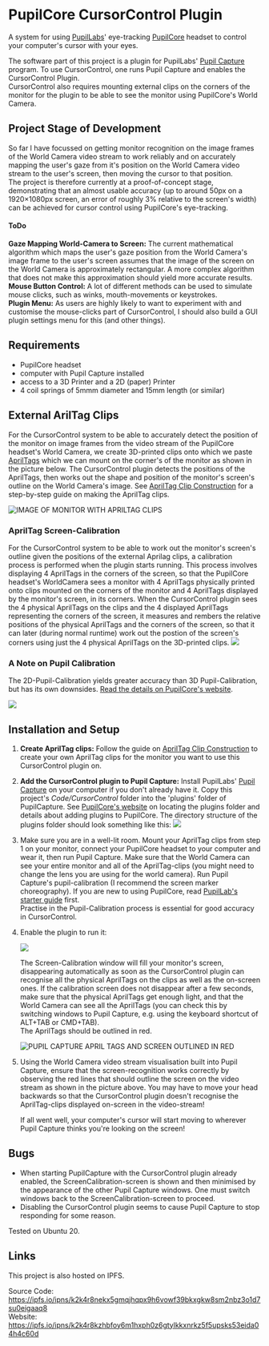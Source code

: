# PupilCore CursorControl Plugin
A system for using [PupilLabs](https://pupil-labs.com/)' eye-tracking [PupilCore](https://pupil-labs.com/products/core/) headset to control your computer's cursor with your eyes. 

The software part of this project is a plugin for PupilLabs' [Pupil Capture](https://docs.pupil-labs.com/core/#_1-put-on-pupil-core) program. To use CursorControl, one runs Pupil Capture and enables the CursorControl Plugin.  
CursorControl also requires mounting external clips on the corners of the monitor for the plugin to be able to see the monitor using PupilCore's World Camera.

## Project Stage of Development
So far I have focussed on getting monitor recognition on the image frames of the World Camera video stream to work reliably and on accurately mapping the user's gaze from it's position on the World Camera video stream to the user's screen, then moving the cursor to that position.  
The project is therefore currently at a proof-of-concept stage, demonstrating that an almost usable accuracy (up to around 50px on a 1920×1080px screen, an error of roughly 3% relative to the screen's width) can be achieved for cursor control using PupilCore's eye-tracking.

#### ToDo
__Gaze Mapping World-Camera to Screen:__ The current mathematical algorithm which maps the user's gaze position from the World Camera's image frame to the user's screen assumes that the image of the screen on the World Camera is approximately rectangular. A more complex algorithm that does not make this approximation should yield more accurate results.  
__Mouse Button Control:__ A lot of different methods can be used to simulate mouse clicks, such as winks, mouth-movements or keystrokes.  
__Plugin Menu:__ As users are highly likely to want to experiment with and customise the mouse-clicks part of CursorControl, I should also build a GUI plugin settings menu for this (and other things).  

## Requirements
- PupilCore headset
- computer with Pupil Capture installed
- access to a 3D Printer and a 2D (paper) Printer
- 4 coil springs of 5mmm diameter and 15mm length (or similar) 

## External ArilTag Clips
For the CursorControl system to be able to accurately detect the position of the monitor on image frames from the video stream of the PupilCore headset's World Camera, we create 3D-printed clips onto which we paste [AprilTags](https://roboticsknowledgebase.com/wiki/sensing/apriltags/) which we can mount on the corner's of the monitor as shown in the picture below. The CursorControl plugin detects the positions of the AprilTags, then works out the shape and position of the monitor's screen's outline on the World Camera's image. See [AprilTag Clip Construction](AprilTag-Clips/AprilTagClipConstruction.md) for a step-by-step guide on making the AprilTag clips.

![IMAGE OF MONITOR WITH APRILTAG CLIPS](PhysicalSetup.png)

### AprilTag Screen-Calibration
For the CursorControl system to be able to work out the monitor's screen's outline given the positions of the external Aprilag clips, a calibration process is performed when the plugin starts running. This process involves displaying 4 AprilTags in the corners of the screen, so that the PupilCore headset's WorldCamera sees a monitor with 4 AprilTags physically printed onto clips mounted on the corners of the monitor and 4 AprilTags displayed by the monitor's screen, in its corners. When the CursorControl plugin sees the 4 physical AprilTags on the clips and the 4 displayed AprilTags representing the corners of the screen, it measures and rembers the relative positions of the physical AprilTags and the corners of the screen, so that it can later (during normal runtime) work out the postion of the screen's corners using just the 4 physical AprilTags on the 3D-printed clips.
![](ScreenCalibration.png)

### A Note on Pupil Calibration
The 2D-Pupil-Calibration yields greater accuracy than 3D Pupil-Calibration, but has its own downsides. [Read the details on PupilCore's website](https://docs.pupil-labs.com/core/best-practices/#choose-the-right-gaze-mapping-pipeline).


![](Pupil-Calibration-2D.png)

## Installation and Setup
1. __Create AprilTag clips:__ Follow the guide on [AprilTag Clip Construction](AprilTag-Clips/AprilTagClipConstruction.md) to create your own AprilTag clips for the monitor you want to use this CursorControl plugin on.
2. __Add the CursorControl plugin to Pupil Capture:__ Install PupilLabs' [Pupil Capture](https://docs.pupil-labs.com/core/#_1-put-on-pupil-core) on your computer if you don't already have it. Copy this project's _Code/CursorControl_ folder into the 'plugins' folder of PupilCapture. See [PupilCore's website](https://docs.pupil-labs.com/developer/core/plugin-api/#adding-a-plugin) on locating the plugins folder and details about adding plugins to PupilCore. The directory structure of the plugins folder should look something like this:
  ![](PluginsDirectory.png)
3. Make sure you are in a well-lit room. Mount your AprilTag clips from step 1 on your monitor, connect your PupilCore headset to your computer and wear it, then run Pupil Capture. Make sure that the World Camera can see your entire monitor and all of the AprilTag-clips (you might need to change the lens you are using for the world camera). Run Pupil Capture's pupil-calibration (I recommend the screen marker choreography). If you are new to using PupilCore, read [PupilLab's starter guide](https://docs.pupil-labs.com/core/#_1-put-on-pupil-core) first.  
Practise in the Pupil-Calibration process is essential for good accuracy in CursorControl.
4. Enable the plugin to run it:

    ![](EnablePlugin.png)
  
    The Screen-Calibration window will fill your monitor's screen, disappearing automatically as soon as the CursorControl plugin can recognise all the physical AprilTags on the clips as well as the on-screen ones. If the calibration screen does not disappear after a few seconds, make sure that the physical AprilTags get enough light, and that the World Camera can see all the AprilTags (you can check this by switching windows to Pupil Capture, e.g. using the keyboard shortcut of ALT+TAB or CMD+TAB).  
    The AprilTags should be outlined in red.
  
    ![PUPIL CAPTURE APRIL TAGS AND SCREEN OUTLINED IN RED](PupilCapture.png)
  
5. Using the World Camera video stream visualisation built into Pupil Capture, ensure that the screen-recognition works correctly by observing the red lines that should outline the screen on the video stream as shown in the picture above. You may have to move your head backwards so that the CursorControl plugin doesn't recognise the AprilTag-clips displayed on-screen in the video-stream!
  
    If all went well, your computer's cursor will start moving to wherever Pupil Capture thinks you're looking on the screen!

## Bugs
- When starting PupilCapture with the CursorControl plugin already enabled, the ScreenCalibration-screen is shown and then minimised by the appearance of the other Pupil Capture windows. One must switch windows back to the ScreenCalibration-screen to proceed.
- Disabling the CursorControl plugin seems to cause Pupil Capture to stop responding for some reason.

Tested on Ubuntu 20.



## Links
This project is also hosted on IPFS.

Source Code: https://ipfs.io/ipns/k2k4r8nekx5gmqjhqpx9h6vowf39bkxgkw8sm2nbz3o1d7su0eigaaq8  
Website: https://ipfs.io/ipns/k2k4r8kzhbfoy6m1hxph0z6gtylkkxnrkz5f5upsks53eida04h4c60d